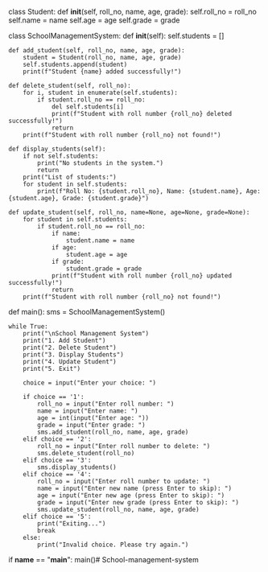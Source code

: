class Student:
    def __init__(self, roll_no, name, age, grade):
        self.roll_no = roll_no
        self.name = name
        self.age = age
        self.grade = grade

class SchoolManagementSystem:
    def __init__(self):
        self.students = []

    def add_student(self, roll_no, name, age, grade):
        student = Student(roll_no, name, age, grade)
        self.students.append(student)
        print(f"Student {name} added successfully!")

    def delete_student(self, roll_no):
        for i, student in enumerate(self.students):
            if student.roll_no == roll_no:
                del self.students[i]
                print(f"Student with roll number {roll_no} deleted successfully!")
                return
        print(f"Student with roll number {roll_no} not found!")

    def display_students(self):
        if not self.students:
            print("No students in the system.")
            return
        print("List of students:")
        for student in self.students:
            print(f"Roll No: {student.roll_no}, Name: {student.name}, Age: {student.age}, Grade: {student.grade}")

    def update_student(self, roll_no, name=None, age=None, grade=None):
        for student in self.students:
            if student.roll_no == roll_no:
                if name:
                    student.name = name
                if age:
                    student.age = age
                if grade:
                    student.grade = grade
                print(f"Student with roll number {roll_no} updated successfully!")
                return
        print(f"Student with roll number {roll_no} not found!")

def main():
    sms = SchoolManagementSystem()
    
    while True:
        print("\nSchool Management System")
        print("1. Add Student")
        print("2. Delete Student")
        print("3. Display Students")
        print("4. Update Student")
        print("5. Exit")

        choice = input("Enter your choice: ")

        if choice == '1':
            roll_no = input("Enter roll number: ")
            name = input("Enter name: ")
            age = int(input("Enter age: "))
            grade = input("Enter grade: ")
            sms.add_student(roll_no, name, age, grade)
        elif choice == '2':
            roll_no = input("Enter roll number to delete: ")
            sms.delete_student(roll_no)
        elif choice == '3':
            sms.display_students()
        elif choice == '4':
            roll_no = input("Enter roll number to update: ")
            name = input("Enter new name (press Enter to skip): ")
            age = input("Enter new age (press Enter to skip): ")
            grade = input("Enter new grade (press Enter to skip): ")
            sms.update_student(roll_no, name, age, grade)
        elif choice == '5':
            print("Exiting...")
            break
        else:
            print("Invalid choice. Please try again.")

if __name__ == "__main__":
    main()# School-management-system
